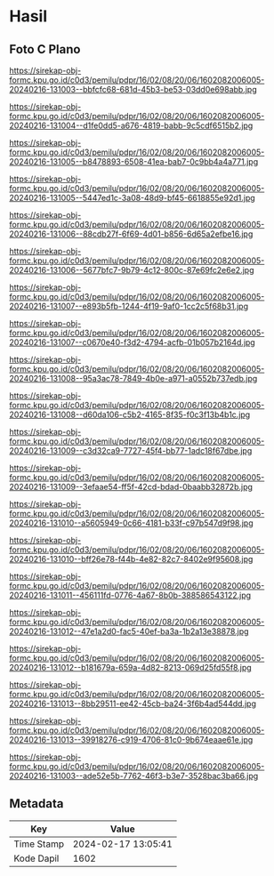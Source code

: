 # Hasil

## Foto C Plano

https://sirekap-obj-formc.kpu.go.id/c0d3/pemilu/pdpr/16/02/08/20/06/1602082006005-20240216-131003--bbfcfc68-681d-45b3-be53-03dd0e698abb.jpg

https://sirekap-obj-formc.kpu.go.id/c0d3/pemilu/pdpr/16/02/08/20/06/1602082006005-20240216-131004--d1fe0dd5-a676-4819-babb-9c5cdf6515b2.jpg

https://sirekap-obj-formc.kpu.go.id/c0d3/pemilu/pdpr/16/02/08/20/06/1602082006005-20240216-131005--b8478893-6508-41ea-bab7-0c9bb4a4a771.jpg

https://sirekap-obj-formc.kpu.go.id/c0d3/pemilu/pdpr/16/02/08/20/06/1602082006005-20240216-131005--5447ed1c-3a08-48d9-bf45-6618855e92d1.jpg

https://sirekap-obj-formc.kpu.go.id/c0d3/pemilu/pdpr/16/02/08/20/06/1602082006005-20240216-131006--88cdb27f-6f69-4d01-b856-6d65a2efbe16.jpg

https://sirekap-obj-formc.kpu.go.id/c0d3/pemilu/pdpr/16/02/08/20/06/1602082006005-20240216-131006--5677bfc7-9b79-4c12-800c-87e69fc2e6e2.jpg

https://sirekap-obj-formc.kpu.go.id/c0d3/pemilu/pdpr/16/02/08/20/06/1602082006005-20240216-131007--e893b5fb-1244-4f19-9af0-1cc2c5f68b31.jpg

https://sirekap-obj-formc.kpu.go.id/c0d3/pemilu/pdpr/16/02/08/20/06/1602082006005-20240216-131007--c0670e40-f3d2-4794-acfb-01b057b2164d.jpg

https://sirekap-obj-formc.kpu.go.id/c0d3/pemilu/pdpr/16/02/08/20/06/1602082006005-20240216-131008--95a3ac78-7849-4b0e-a971-a0552b737edb.jpg

https://sirekap-obj-formc.kpu.go.id/c0d3/pemilu/pdpr/16/02/08/20/06/1602082006005-20240216-131008--d60da106-c5b2-4165-8f35-f0c3f13b4b1c.jpg

https://sirekap-obj-formc.kpu.go.id/c0d3/pemilu/pdpr/16/02/08/20/06/1602082006005-20240216-131009--c3d32ca9-7727-45f4-bb77-1adc18f67dbe.jpg

https://sirekap-obj-formc.kpu.go.id/c0d3/pemilu/pdpr/16/02/08/20/06/1602082006005-20240216-131009--3efaae54-ff5f-42cd-bdad-0baabb32872b.jpg

https://sirekap-obj-formc.kpu.go.id/c0d3/pemilu/pdpr/16/02/08/20/06/1602082006005-20240216-131010--a5605949-0c66-4181-b33f-c97b547d9f98.jpg

https://sirekap-obj-formc.kpu.go.id/c0d3/pemilu/pdpr/16/02/08/20/06/1602082006005-20240216-131010--bff26e78-f44b-4e82-82c7-8402e9f95608.jpg

https://sirekap-obj-formc.kpu.go.id/c0d3/pemilu/pdpr/16/02/08/20/06/1602082006005-20240216-131011--456111fd-0776-4a67-8b0b-388586543122.jpg

https://sirekap-obj-formc.kpu.go.id/c0d3/pemilu/pdpr/16/02/08/20/06/1602082006005-20240216-131012--47e1a2d0-fac5-40ef-ba3a-1b2a13e38878.jpg

https://sirekap-obj-formc.kpu.go.id/c0d3/pemilu/pdpr/16/02/08/20/06/1602082006005-20240216-131012--b181679a-659a-4d82-8213-069d25fd55f8.jpg

https://sirekap-obj-formc.kpu.go.id/c0d3/pemilu/pdpr/16/02/08/20/06/1602082006005-20240216-131013--8bb29511-ee42-45cb-ba24-3f6b4ad544dd.jpg

https://sirekap-obj-formc.kpu.go.id/c0d3/pemilu/pdpr/16/02/08/20/06/1602082006005-20240216-131013--39918276-c919-4706-81c0-9b674eaae61e.jpg

https://sirekap-obj-formc.kpu.go.id/c0d3/pemilu/pdpr/16/02/08/20/06/1602082006005-20240216-131003--ade52e5b-7762-46f3-b3e7-3528bac3ba66.jpg


## Metadata

| Key        | Value               |
| ---------- | ------------------- |
| Time Stamp | 2024-02-17 13:05:41 |
| Kode Dapil | 1602                |



